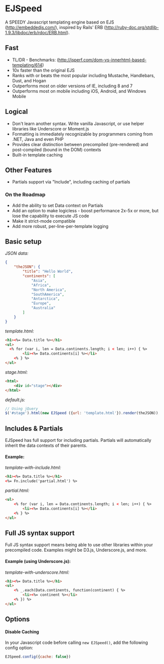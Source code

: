 EJSpeed
========
A SPEEDY Javascript templating engine based on EJS (http://embeddedjs.com/), inspired by Rails' ERB (http://ruby-doc.org/stdlib-1.9.3/libdoc/erb/rdoc/ERB.html).

## Fast

* TL/DR - Benchmarks: (http://jsperf.com/dom-vs-innerhtml-based-templating/614)
* 10x faster than the original EJS
* Ranks with or beats the most popular including Mustache, Handlebars, Dust, and Hogan
* Outperforms most on older versions of IE, including 8 and 7
* Outperforms most on mobile including iOS, Android, and Windows Mobile

## Logical

* Don't learn another syntax. Write vanilla Javascript, or use helper libraries like Underscore or Moment.js
* Formatting is immediately recognizable by programmers coming from .NET, Java and even PHP
* Provides clear distinction between precompiled (pre-rendered) and post-compiled (bound in the DOM) contexts
* Built-in template caching

## Other Features

* Partials support via "Include", including caching of partials

### On the Roadmap

* Add the ability to set Data context on Partials
* Add an option to make logicless - boost performance 2x-5x or more, but lose the capability to execute JS code
* Make it strict-mode compatible
* Add more robust, per-line-per-template logging

## Basic setup

*JSON data:*
```json
{
    "theJSON": {
        "title": "Hello World",
        "continents": [
            "Asia",
            "Africa",
            "North America",
            "SouthAmerica",
            "Antarctica",
            "Europe",
            "Australia"
        ]
    }
}
```

*template.html:*
```html
<h1><%= Data.title %></h1>
<ul>
  <% for (var i, len = Data.continents.length; i < len; i++) { %>
		<li><%= Data.continents[i] %></li>
	<% } %>
</ul>
```

*stage.html:*
```html
<html>
	<div id="stage"></div>
</html>
```

*default.js:*
```javascript
// Using jQuery
$('#stage').html(new EJSpeed ({url: 'template.html'}).render(theJSON));
```


## Includes & Partials

EJSpeed has full support for including partials. Partials will automatically inherit the data contexts of their parents.

#### Example:

*template-with-include.html:*
```html
<h1><%= Data.title %></h1>
<%= Fn.include('partial.html') %>
```

*partial.html:*
```html
<ul>
	<% for (var i, len = Data.continents.length; i < len; i++) { %>
		<li><%= Data.continents[i] %></li>
	<% } %>
</ul>
```

## Full JS syntax support

Full JS syntax support means being able to use other libraries within your precompiled code. Examples might be D3.js, Underscore.js, and more. 

#### Example (using Underscore.js):

*template-with-underscore.html:*
```html
<h1><%= Data.title %></h1>
<ul>
	<% _.each(Data.continents, function(continent) { %>
		<li><%= continent %></li>
	<% }) %>
</ul>
```

## Options

#### Disable Caching
In your Javascript code before calling `new EJSpeed()`, add the following config option:
```javascript
EJSpeed.config({cache: false})
```
